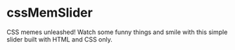 # cssMemSlider
CSS memes unleashed! Watch some funny things and smile with this simple slider built with HTML and CSS only.
